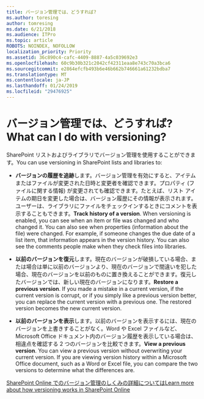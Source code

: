 ```yaml
---
title: バージョン管理では、どうすれば?
ms.author: toresing
author: tomresing
ms.date: 6/21/2018
ms.audience: ITPro
ms.topic: article
ROBOTS: NOINDEX, NOFOLLOW
localization_priority: Priority
ms.assetid: 36c890c4-cafc-4409-8887-4a5c039692e3
ms.openlocfilehash: 60c9b30b321c2042cf42311eaa8e743c70a3bca6
ms.sourcegitcommit: e2864efcfb493b6e46b662b746661a61232bdba7
ms.translationtype: MT
ms.contentlocale: ja-JP
ms.lasthandoff: 01/24/2019
ms.locfileid: "29476925"
---
```

# <a name="what-can-i-do-with-versioning"></a><span data-ttu-id="c94d6-102">バージョン管理では、どうすれば?</span><span class="sxs-lookup"><span data-stu-id="c94d6-102">What can I do with versioning?</span></span>

<span data-ttu-id="c94d6-103">SharePoint リストおよびライブラリでバージョン管理を使用することができます。</span><span class="sxs-lookup"><span data-stu-id="c94d6-103">You can use versioning in SharePoint lists and libraries to:</span></span>
  
- <span data-ttu-id="c94d6-p101">**バージョンの履歴を追跡**します。バージョン管理を有効にすると、アイテムまたはファイルが変更された日時と変更者を確認できます。プロパティ (ファイルに関する情報) が変更されても確認できます。たとえば、リスト アイテムの期日を変更した場合は、バージョン履歴にその情報が表示されます。ユーザーは、ライブラリにファイルをチェックインするときにコメントを表示することもできます。</span><span class="sxs-lookup"><span data-stu-id="c94d6-p101">**Track history of a version**. When versioning is enabled, you can see when an item or file was changed and who changed it. You can also see when properties (information about the file) were changed. For example, if someone changes the due date of a list item, that information appears in the version history. You can also see the comments people make when they check files into libraries.</span></span> 
    
- <span data-ttu-id="c94d6-p102">**以前のバージョンを復元**します。現在のバージョンが破損している場合、または場合は単に以前のバージョンより、現在のバージョンで間違いを犯した場合、現在のバージョンを以前のものに置き換えることができます。復元したバージョンでは、新しい現在のバージョンになります。</span><span class="sxs-lookup"><span data-stu-id="c94d6-p102">**Restore a previous version**. If you made a mistake in a current version, if the current version is corrupt, or if you simply like a previous version better, you can replace the current version with a previous one. The restored version becomes the new current version.</span></span> 
    
- <span data-ttu-id="c94d6-p103">**以前のバージョンを表示**します。以前のバージョンを表示するには、現在のバージョンを上書きすることがなく。Word や Excel ファイルなど、Microsoft Office ドキュメント内のバージョン履歴を表示している場合は、相違点を確認する 2 つのバージョンを比較できます。</span><span class="sxs-lookup"><span data-stu-id="c94d6-p103">**View a previous version**. You can view a previous version without overwriting your current version. If you are viewing version history within a Microsoft Office document, such as a Word or Excel file, you can compare the two versions to determine what the differences are.</span></span> 
    
[<span data-ttu-id="c94d6-115">SharePoint Online でのバージョン管理のしくみの詳細については</span><span class="sxs-lookup"><span data-stu-id="c94d6-115">Learn more about how versioning works in SharePoint Online</span></span>](https://go.microsoft.com/fwlink/?linkid=875710)
  

